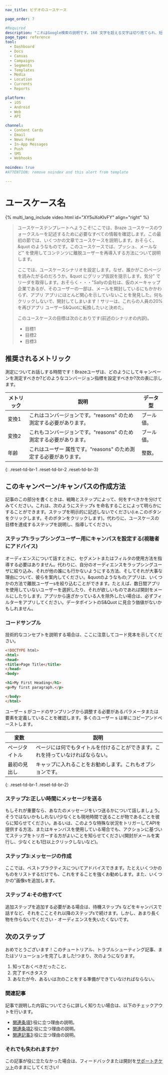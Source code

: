 ```yaml
---
nav_title: ビデオのユースケース

page_order: 7

#Required
description: "これはGoogle検索の説明です。160 文字を超える文字は切り捨てられ、短く保ちます。"
page_type: reference
tool:
  - Dashboard
  - Docs
  - Canvas
  - Campaigns
  - Segments
  - Templates
  - Media
  - Location
  - Currents
  - Reports

platform:
  - iOS
  - Android
  - Web
  - API

channel:
  - Content Cards
  - Email
  - News Feed
  - In-App Messages
  - Push
  - SMS
  - Webhooks
  
noindex: true
#ATTENTION: remove noindex and this alert from template

---
```


# ユースケース名

{% multi_lang_include video.html id="XY5uXoKIvFY" align="right" %}

> ユースケーステンプレートへようこそ!ここでは、Braze ユースケースのウォークスルーを記述するために必要なすべての情報を確認します。この最初の節では、いくつかの文章でユースケースを説明します。おそらく、&quot のようなものです。このユースケースでは、プッシュ、メールなど" を使用してコンテンツに離脱ユーザーを再導入する方法について説明します。
>
> ここでは、ユースケースシナリオを設定します。なぜ、誰かがこのページを読みたがるのだろうか。&quot にグリップ仮説を提示します。気分" でリーダを取得します。おそらく・・・"Sallyの会社は、仮のメーキャップ企業であるが、そのユーザーの一部は、メールを開封しているにもかかわらず、アプリ アプリにほとんど関心を示していないことを発見した。何もクリックしないで、開封してしまいます！サリーは、これらの人員の20%を再びアプリ ユーザーS&Quotに転換したいと決めた。
>
> このユースケースの目標は次のとおりです(前述のシナリオの内訳)。
> - 目標1
> - 目標2
> - 目標3


## 推奨されるメトリック

測定についてお話しする時間です！Brazeユーザは、どのようにしてキャンペーンを測定すべきか?どのようなコンバージョン指標を設定すべきか?次の表に示します。

| メトリック | 説明 | データ型 |
| ------ | ----------- | --------- |
| 変換1 | これはコンバージョンです。"reasons" のため測定する必要があります。 | ブール値。 |
| 変換2 | これもコンバージョンです。"reasons" のため測定する必要があります。 | ブール値。 |
| 年齢 | これはユーザー 属性です。"reasons" のため測定する必要があります。 | 整数。 |
{: .reset-td-br-1 .reset-td-br-2 .reset-td-br-3}

## このキャンペーン/キャンバスの作成方法

記事のこの部分を書くときは、戦略とステップによって、何をすべきかを分けてみてください。これは、次のようにステップs を命名することによって明らかにすることができます。ステップを明示的に記述しないでください(i.e.このボタンをクリックします。そのボタンをクリックします)。代わりに、ユースケースの目標を達成するステップを説明し、指導してください。

### ステップ1:ラップシングユーザー用にキャンバスを設定する(視聴者にアドバイス)

オーディエンスについて話すときに、セグメントまたはフィルタの使用方法を指導する必要はありません。代わりに、自分のオーディエンスをラップシングユーザに絞り込み、それが他の誰にも行かないようにする方法、そしてそれが大事な理由について、彼らを案内してください。&quotのようなもの;アプリは、いくつかの方法で離脱ユーザーsを絞り込むことができます。たとえば、数日間アプリを使用していないユーザーを選択したり、それが欲しいものであれば開封をメールにしたりします。アプリから遠ざかっている人を除外したい場合は、必ずフィルターをアプリしてください。データポイントのS&Quot に見合う価値がないかもしれません。


### コードサンプル

技術的なコンセプトを説明する場合は、ここに注意してコード見本を示してください。

```html
<!DOCTYPE html>
<html>
<head>
<title>Page Title</title>
</head>
<body>

<h1>My First Heading</h1>
<p>My first paragraph.</p>

</body>
</html>
```

ユーザー s がコードのサンプリングから調整する必要があるパラメータまたは要素を定義していることを確認します。多くのユーザー s は単にコピーアンドペーストします。

| 変数 | 説明 |
| -------- | ----------- |
| ページタイトル | ページには何でもタイトルを付けることができます。これを持っていなければならない。 |
| 最初の見出し | キャップに入れることをお勧めします。これもオプションです。 |
{: .reset-td-br-1 .reset-td-br-2}


### ステップ2:正しい時間にメッセージを送る

もしそれが重要なら、あなたのメッセージをいつ送るかについて話しましょう。そうではないかもしれない!少なくとも現地時間で送ることが物であることを彼らに知らせてください。あるいは、このような特殊な状況をトリガーしてAPIを提供する方法、またはキャンバスを使用している場合でも、アクションに基づいてステップをトリガーする方がよいことを知らせてください(開封がメールを実行し、少なくとも1日以上クリックしないなど)。

### ステップ3:メッセージの作成

ここでは、ベストプラクティスについてアドバイスできます。たとえいくつかのものをリストするだけでも、これをすることを強くお勧めします。また、いくつかの"画像sを追加します。

### ステップ 4:その他すべて

追加ステップを追加する必要がある場合は、待機ステップs などをキャンバスで話すなど、それをこことそれ以降のステップsで続けます。しかし、あまり長く物を作らないでください - オーディエンスを失いたくないです。


## 次のステップ

おめでとうございます！このチュートリアル、トラブルシューティング記事、またはソリューションを完了しました!つまり、次のようになります。
1. 知っておくべきだったこと、
2. 完了すべきタスク
3. あなたが今、あるいは次のことをする準備ができていなければならない。

### 関連記事

記事で説明した内容についてさらに詳しく知りたい場合は、以下のチェックアウトを行います。
- [関連条項1](#solution-1):役に立つ理由の説明。
- [関連条項2](#solution-2):役に立つ理由の説明。
- [関連記事3](#solution-3):役に立つ理由の説明。

### それでも失われますか?

この記事が役に立たなかった場合は、フィードバックまたは開封を[サポートチケット][support]のままにしてください!

[support]: {{site.baseurl}}/braze_support/
